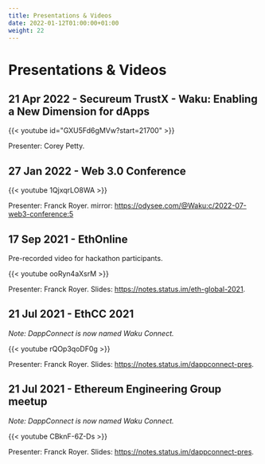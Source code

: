 ```yaml
---
title: Presentations & Videos
date: 2022-01-12T01:00:00+01:00
weight: 22
---
```


# Presentations & Videos

## 21 Apr 2022 - Secureum TrustX - Waku: Enabling a New Dimension for dApps

{{< youtube id="GXU5Fd6gMVw?start=21700" >}} 

Presenter: Corey Petty.

## 27 Jan 2022 - Web 3.0 Conference

{{< youtube 1QjxqrLO8WA >}}

Presenter: Franck Royer.
mirror: https://odysee.com/@Waku:c/2022-07-web3-conference:5

## 17 Sep 2021 - EthOnline

Pre-recorded video for hackathon participants.

{{< youtube ooRyn4aXsrM >}}

Presenter: Franck Royer.
Slides: https://notes.status.im/eth-global-2021.

## 21 Jul 2021 - EthCC 2021

_Note: DappConnect is now named Waku Connect._

{{< youtube rQOp3qoDF0g >}}

Presenter: Franck Royer.
Slides: https://notes.status.im/dappconnect-pres.

## 21 Jul 2021 - Ethereum Engineering Group meetup

_Note: DappConnect is now named Waku Connect._

{{< youtube CBknF-6Z-Ds >}}

Presenter: Franck Royer.
Slides: https://notes.status.im/dappconnect-pres.
